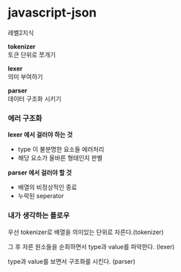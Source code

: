 # javascript-json
레벨2지식  

**tokenizer**  
토큰 단위로 쪼개기

**lexer**  
의미 부여하기

**parser**  
데이터 구조화 시키기

### 에러 구조화

**lexer 에서 걸러야 하는 것**

- type 이 불분명한 요소들 에러처리
- 해당 요소가 올바른 형태인지 판별

**parser 에서 걸러야 할 것**

- 배열의 비정상적인 종료
- 누락된 seperator

### 내가 생각하는 플로우

우선 tokenizer로 배열을 의미있는 단위로 자른다.(tokenizer)  

그 후 자른 원소들을 순회하면서 type과 value를 파악한다. (lexer)  

type과 value를 보면서 구조화를 시킨다. (parser)

